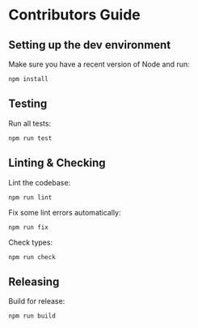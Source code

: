 # Contributors Guide

## Setting up the dev environment

Make sure you have a recent version of Node and run:
```
npm install
```

## Testing

Run all tests:
```
npm run test
```

## Linting & Checking

Lint the codebase:
```
npm run lint
```

Fix some lint errors automatically:
```
npm run fix
```

Check types:
```
npm run check
```

## Releasing

Build for release:
```
npm run build
```
